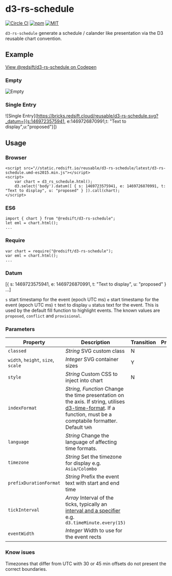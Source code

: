 # d3-rs-schedule

[![Circle CI](https://img.shields.io/circleci/project/redsift/d3-rs-schedule.svg?style=flat-square)](https://circleci.com/gh/redsift/d3-rs-schedule)
[![npm](https://img.shields.io/npm/v/@redsift/d3-rs-schedule.svg?style=flat-square)](https://www.npmjs.com/package/@redsift/d3-rs-schedule)
[![MIT](https://img.shields.io/badge/license-MIT-blue.svg?style=flat-square)](https://raw.githubusercontent.com/redsift/d3-rs-schedule/master/LICENSE)

`d3-rs-schedule` generate a schedule / calander like presentation via the D3 reusable chart convention.

## Example

[View @redsift/d3-rs-schedule on Codepen](http://codepen.io/rahulpowar/pen/rWmgde)

### Empty

![Empty](https://bricks.redsift.cloud/reusable/d3-rs-schedule.svg])


### Single Entry

![Single Entry](https://bricks.redsift.cloud/reusable/d3-rs-schedule.svg?_datum=[{s:1469723575941, e:1469726870991,t: "Text to display",u:"proposed"}])

## Usage

### Browser
	
	<script src="//static.redsift.io/reusable/d3-rs-schedule/latest/d3-rs-schedule.umd-es2015.min.js"></script>
	<script>
		var chart = d3_rs_schedule.html();
		d3.select('body').datum([ { s: 1469723575941, e: 1469726870991, t: "Text to display", u: "proposed" } ]).call(chart);
	</script>

### ES6

	import { chart } from "@redsift/d3-rs-schedule";
	let eml = chart.html();
	...
	
### Require

	var chart = require("@redsift/d3-rs-schedule");
	var eml = chart.html();
	...

### Datum

[{ s: 1469723575941, e: 1469726870991, t: "Text to display", u: "proposed" } ...]

`s` start timestamp for the event (epoch UTC ms)
`e` start timestamp for the event (epoch UTC ms)
`t` text to display
`u` status text for the event. This is used by the default fill function to highlight events. The known values are `proposed`, `conflict` and `provisional`.

### Parameters

Property|Description|Transition|Preview
----|-----------|----------|-------
`classed`|*String* SVG custom class|N
`width`, `height`, `size`, `scale`|*Integer* SVG container sizes|Y
`style`|*String* Custom CSS to inject into chart|N
`indexFormat`|*String, Function* Change the time presentation on the axis. If string, utilises [d3-time-format](https://github.com/d3/d3-time-format#locale_format). If a function, must be a comptabile formatter. Default `%Hh`
`language`|*String* Change the language of affecting time formats.
`timezone`|*String* Set the timezone for display e.g. `Asia/Colombo`
`prefixDurationFormat`|*String* Prefix the event text with start and end time
`tickInterval`|*Array* Interval of the ticks, typically an [interval and a specifier](https://github.com/d3/d3-axis#axis_ticks) e.g. `d3.timeMinute.every(15)`
`eventWidth`|*Integer* Width to use for the event rects

### Know isues

Timezones that differ from UTC with 30 or 45 min offsets do not present the correct boundaries.